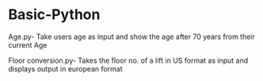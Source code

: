 # Basic-Python

Age.py- Take users age as input and show the age after 70 years from their current Age

Floor conversion.py- Takes the floor no. of a lift in US format as input and displays output in european format
